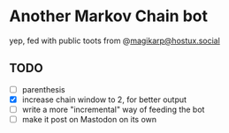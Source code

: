 # Another Markov Chain bot
yep, fed with public toots from @magikarp@hostux.social

## TODO
- [ ] parenthesis
- [x] increase chain window to 2, for better output
- [ ] write a more "incremental" way of feeding the bot
- [ ] make it post on Mastodon on its own
